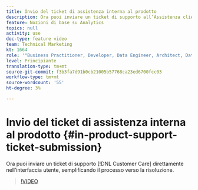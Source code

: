 ```yaml
---
title: Invio del ticket di assistenza interna al prodotto
description: Ora puoi inviare un ticket di supporto all’Assistenza clienti direttamente nell’interfaccia utente, semplificando il processo verso la risoluzione.
feature: Nozioni di base su Analytics
topics: null
activity: use
doc-type: feature video
team: Technical Marketing
kt: 1664
role: '"Business Practitioner, Developer, Data Engineer, Architect, Data Architect, Administrator, Leader"'
level: Principiante
translation-type: tm+mt
source-git-commit: f3b3fa7d91b0cb21005b57768ca23ed6700fcc03
workflow-type: tm+mt
source-wordcount: '55'
ht-degree: 3%

---
```



# Invio del ticket di assistenza interna al prodotto {#in-product-support-ticket-submission}

Ora puoi inviare un ticket di supporto [!DNL Customer Care] direttamente nell’interfaccia utente, semplificando il processo verso la risoluzione.

>[!VIDEO](https://video.tv.adobe.com/v/23133/?quality=12)
